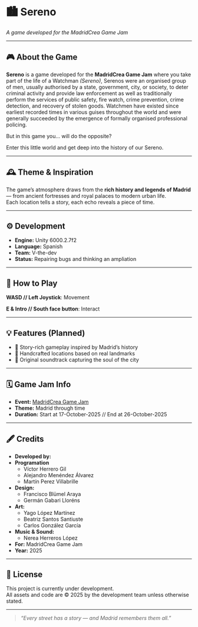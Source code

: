 # 🏙️ Sereno
*A game developed for the MadridCrea Game Jam*

---

## 🎮 About the Game
**Sereno** is a game developed for the **MadridCrea Game Jam** where you take part of the life of a Watchman *(Sereno)*, Serenos were an organised 
group of men, usually authorised by a state, government, city, or society, to deter criminal activity and provide law enforcement as well 
as traditionally perform the services of public safety, fire watch, crime prevention, crime detection, and recovery of stolen goods. 
Watchmen have existed since earliest recorded times in various guises throughout the world and were generally succeeded by the emergence 
of formally organised professional policing.  

But in this game you... will do the opposite?

Enter this little world and get deep into the history of our Sereno.

---

## 🕰️ Theme & Inspiration
The game’s atmosphere draws from the **rich history and legends of Madrid** — from ancient fortresses and royal palaces to modern urban life.  
Each location tells a story, each echo reveals a piece of time.

---

## ⚙️ Development
- **Engine:** Unity 6000.2.7f2
- **Language:** Spanish  
- **Team:** V-the-dev
- **Status:** Repairing bugs and thinking an ampliation

---

## 🚀 How to Play
**WASD // Left Joystick**: Movement

**E & Intro // South face button**: Interact

---

## 💡 Features (Planned)
- 🧩 Story-rich gameplay inspired by Madrid’s history  
- 🌆 Handcrafted locations based on real landmarks  
- 🎵 Original soundtrack capturing the soul of the city  

---

## 🗓️ Game Jam Info
- **Event:** [MadridCrea Game Jam](#https://itch.io/jam/game-jam-madrid-crea-7-edicion)  
- **Theme:** Madrid through time  
- **Duration:** Start at 17-October-2025 // End at 26-October-2025

---

## 🖋️ Credits
- **Developed by:** 
- **Programation**
  - Víctor Herrero Gil
  - Alejandro Menéndez Álvarez
  - Martín Perez Villabrille
- **Design:**
  - Francisco Blümel Araya
  - Germán Gabari Lloréns
- **Art:**
  - Yago López Martínez
  - Beatriz Santos Santiuste
  - Carlos González García
- **Music & Sound:**
  - Nerea Herreros López
- **For:** MadridCrea Game Jam  
- **Year:** 2025  

---

## 📜 License
This project is currently under development.  
All assets and code are © 2025 by the development team unless otherwise stated.

---

> *“Every street has a story — and Madrid remembers them all.”*

